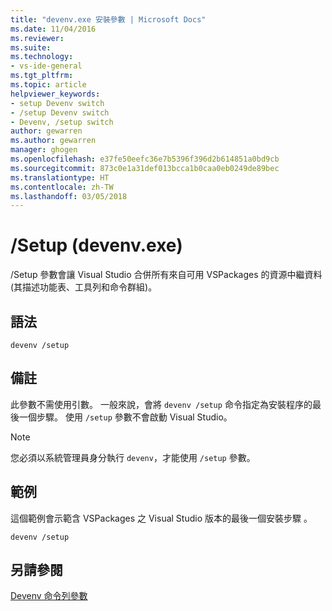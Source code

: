 ```yaml
---
title: "devenv.exe 安裝參數 | Microsoft Docs"
ms.date: 11/04/2016
ms.reviewer: 
ms.suite: 
ms.technology:
- vs-ide-general
ms.tgt_pltfrm: 
ms.topic: article
helpviewer_keywords:
- setup Devenv switch
- /setup Devenv switch
- Devenv, /setup switch
author: gewarren
ms.author: gewarren
manager: ghogen
ms.openlocfilehash: e37fe50eefc36e7b5396f396d2b614851a0bd9cb
ms.sourcegitcommit: 873c0e1a31def013bcca1b0caa0eb0249de89bec
ms.translationtype: HT
ms.contentlocale: zh-TW
ms.lasthandoff: 03/05/2018
---
```

# <a name="setup-devenvexe"></a>/Setup (devenv.exe)

/Setup 參數會讓 Visual Studio 合併所有來自可用 VSPackages 的資源中繼資料 (其描述功能表、工具列和命令群組)。

## <a name="syntax"></a>語法

```shell
devenv /setup
```

## <a name="remarks"></a>備註

此參數不需使用引數。 一般來說，會將 `devenv /setup` 命令指定為安裝程序的最後一個步驟。 使用 `/setup` 參數不會啟動 Visual Studio。

> [!NOTE]
> 您必須以系統管理員身分執行 `devenv`，才能使用 `/setup` 參數。

## <a name="example"></a>範例

這個範例會示範含 VSPackages 之 Visual Studio 版本的最後一個安裝步驟 。

```shell
devenv /setup
```

## <a name="see-also"></a>另請參閱

[Devenv 命令列參數](../../ide/reference/devenv-command-line-switches.md)